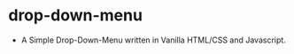 # drop-down-menu

<ul>
  <li>A Simple Drop-Down-Menu written in Vanilla HTML/CSS and Javascript.</li>
</ul>
